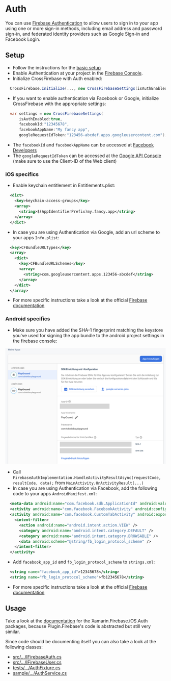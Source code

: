# Auth

You can use [Firebase Authentication](https://firebase.google.com/docs/auth) to allow users to sign in to your app using one or more sign-in methods, including email address and password sign-in, and federated identity providers such as Google Sign-in and Facebook Login.

## Setup

- Follow the instructions for the [basic setup](https://github.com/TobiasBuchholz/Plugin.Firebase/blob/master/README.md#basic-setup)
- Enable Authentication at your project in the [Firebase Console](https://console.firebase.google.com/).
- Initialize CrossFirebase with Auth enabled:
```c#
  CrossFirebase.Initialize(..., new CrossFirebaseSettings(isAuthEnabled:true));
```
- If you want to enable authentication via Facebook or Google, initialize CrossFirebase with the appropriate settings:
```c#
  var settings = new CrossFirebaseSettings(
      isAuthEnabled:true,
      facebookId:"12345678",
      facebookAppName:"My fancy app",
      googleRequestIdToken:"123456-abcdef.apps.googleusercontent.com");

```
- The ```facebookId``` and ```facebookAppName``` can be accessed at [Facebook Developers](https://developers.facebook.com/apps/)
- The ```googleRequestIdToken``` can be accessed at the [Google API Console](https://console.developers.google.com/apis/credentials) (make sure to use the Client-ID of the Web client)


### iOS specifics
- Enable keychain entitlement in Entitlements.plist:

```xml
  <dict>
    <key>keychain-access-groups</key>
    <array>
      <string>$(AppIdentifierPrefix)my.fancy.app</string>
    </array>
  </dict>
```
- In case you are using Authentication via Google, add an url scheme to your apps ```Info.plist```:
```xml
  <key>CFBundleURLTypes</key>
  <array>
    <dict>
      <key>CFBundleURLSchemes</key>
      <array>
        <string>com.googleusercontent.apps.123456-abcdef</string>
      </array>
    </dict>
  </array>
```
- For more specific instructions take a look at the official [Firebase documentation](https://firebase.google.com/docs/auth/ios/start?hl=en)

### Android specifics

- Make sure you have added the SHA-1 fingerprint matching the keystore you've used for signing the app bundle to the android project settings in the firebase console: 

![firestore_poco.png](../art/project_settings_sha1.png)
- Call ```FirebaseAuthImplementation.HandleActivityResultAsync(requestCode, resultCode, data);``` from ```MainActivity.OnActivityResult(...)```
- In case you are using Authentication via Facebook, add the following code to your apps ```AndroidManifest.xml```:
```xml
  <meta-data android:name="com.facebook.sdk.ApplicationId" android:value="@string/facebook_app_id" />
  <activity android:name="com.facebook.FacebookActivity" android:configChanges="keyboard|keyboardHidden|screenLayout|screenSize|orientation" android:label="@string/app_name" />
  <activity android:name="com.facebook.CustomTabActivity" android:exported="true">
    <intent-filter>
      <action android:name="android.intent.action.VIEW" />
      <category android:name="android.intent.category.DEFAULT" />
      <category android:name="android.intent.category.BROWSABLE" />
      <data android:scheme="@string/fb_login_protocol_scheme" />
    </intent-filter>
  </activity>
```
- Add ```facebook_app_id``` and ```fb_login_protocol_scheme``` to ```strings.xml```:
```xml
  <string name="facebook_app_id">12345678</string>
  <string name="fb_login_protocol_scheme">fb12345678</string>
```
- For more specific instructions take a look at the official [Firebase documentation](https://firebase.google.com/docs/auth/android/start?hl=en)

## Usage

Take a look at the [documentation](https://github.com/xamarin/GoogleApisForiOSComponents/blob/master/docs/Firebase/Auth/GettingStarted.md) for the Xamarin.Firebase.iOS.Auth packages, because Plugin.Firebase's code is abstracted but still very similar.

Since code should be documenting itself you can also take a look at the following classes:
- [src/.../IFirebaseAuth.cs](https://github.com/TobiasBuchholz/Plugin.Firebase/blob/master/src/Shared/Auth/IFirebaseAuth.cs)
- [src/.../IFirebaseUser.cs](https://github.com/TobiasBuchholz/Plugin.Firebase/blob/master/src/Shared/Auth/IFirebaseUser.cs)
- [tests/.../AuthFixture.cs](https://github.com/TobiasBuchholz/Plugin.Firebase/blob/master/tests/Plugin.Firebase.IntegrationTests/Auth/AuthFixture.cs)
- [sample/.../AuthService.cs](https://github.com/TobiasBuchholz/Plugin.Firebase/blob/master/sample/Playground/Common/Services/Auth/AuthService.cs)
